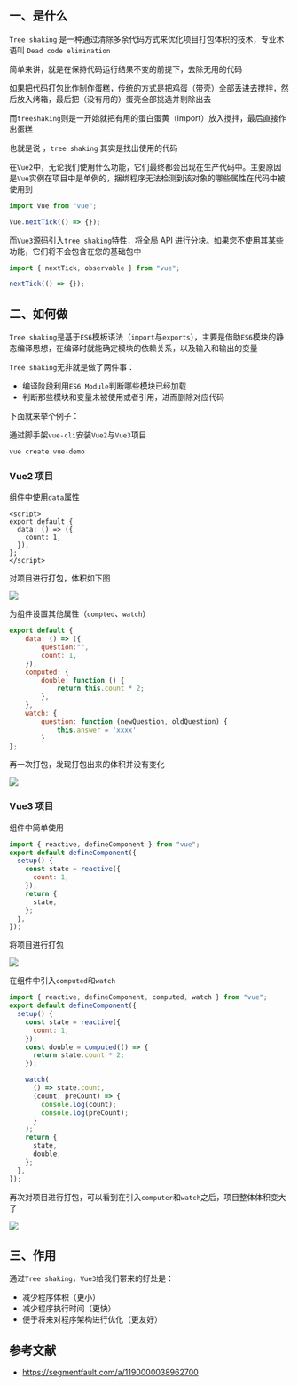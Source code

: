 ## 一、是什么

`Tree shaking` 是一种通过清除多余代码方式来优化项目打包体积的技术，专业术语叫 `Dead code elimination`

简单来讲，就是在保持代码运行结果不变的前提下，去除无用的代码

如果把代码打包比作制作蛋糕，传统的方式是把鸡蛋（带壳）全部丢进去搅拌，然后放入烤箱，最后把（没有用的）蛋壳全部挑选并剔除出去

而`treeshaking`则是一开始就把有用的蛋白蛋黄（import）放入搅拌，最后直接作出蛋糕

也就是说 ，`tree shaking` 其实是找出使用的代码

在`Vue2`中，无论我们使用什么功能，它们最终都会出现在生产代码中。主要原因是`Vue`实例在项目中是单例的，捆绑程序无法检测到该对象的哪些属性在代码中被使用到

```js
import Vue from "vue";

Vue.nextTick(() => {});
```

而`Vue3`源码引入`tree shaking`特性，将全局 API 进行分块。如果您不使用其某些功能，它们将不会包含在您的基础包中

```js
import { nextTick, observable } from "vue";

nextTick(() => {});
```

## 二、如何做

`Tree shaking`是基于`ES6`模板语法（`import`与`exports`），主要是借助`ES6`模块的静态编译思想，在编译时就能确定模块的依赖关系，以及输入和输出的变量

`Tree shaking`无非就是做了两件事：

- 编译阶段利用`ES6 Module`判断哪些模块已经加载
- 判断那些模块和变量未被使用或者引用，进而删除对应代码

下面就来举个例子：

通过脚手架`vue-cli`安装`Vue2`与`Vue3`项目

```c
vue create vue-demo
```

### Vue2 项目

组件中使用`data`属性

```vue
<script>
export default {
  data: () => ({
    count: 1,
  }),
};
</script>
```

对项目进行打包，体积如下图

![](https://static.vue-js.com/6bd2aff0-6097-11eb-85f6-6fac77c0c9b3.png)

为组件设置其他属性（`compted`、`watch`）

```js
export default {
    data: () => ({
        question:"",
        count: 1,
    }),
    computed: {
        double: function () {
            return this.count * 2;
        },
    },
    watch: {
        question: function (newQuestion, oldQuestion) {
            this.answer = 'xxxx'
        }
};
```

再一次打包，发现打包出来的体积并没有变化

![](https://static.vue-js.com/7c29e260-6097-11eb-ab90-d9ae814b240d.png)

### Vue3 项目

组件中简单使用

```js
import { reactive, defineComponent } from "vue";
export default defineComponent({
  setup() {
    const state = reactive({
      count: 1,
    });
    return {
      state,
    };
  },
});
```

将项目进行打包

![](https://static.vue-js.com/95df0000-6097-11eb-85f6-6fac77c0c9b3.png)

在组件中引入`computed`和`watch`

```js
import { reactive, defineComponent, computed, watch } from "vue";
export default defineComponent({
  setup() {
    const state = reactive({
      count: 1,
    });
    const double = computed(() => {
      return state.count * 2;
    });

    watch(
      () => state.count,
      (count, preCount) => {
        console.log(count);
        console.log(preCount);
      }
    );
    return {
      state,
      double,
    };
  },
});
```

再次对项目进行打包，可以看到在引入`computer`和`watch`之后，项目整体体积变大了

![](https://static.vue-js.com/b36a7a00-6097-11eb-85f6-6fac77c0c9b3.png)

## 三、作用

通过`Tree shaking`，`Vue3`给我们带来的好处是：

- 减少程序体积（更小）
- 减少程序执行时间（更快）
- 便于将来对程序架构进行优化（更友好）

## 参考文献

- https://segmentfault.com/a/1190000038962700

